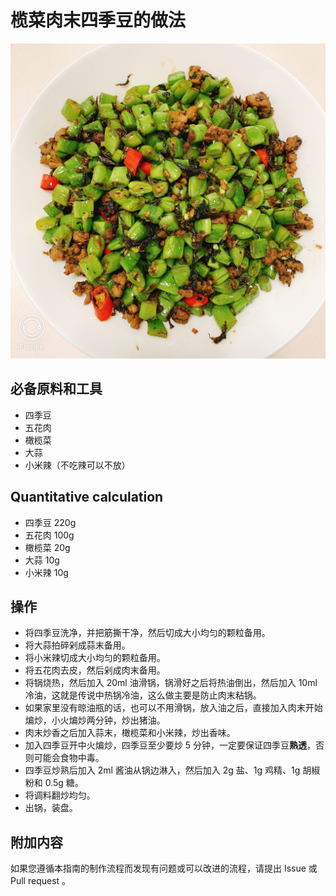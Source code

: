 # 榄菜肉末四季豆的做法

![榄菜肉末四季豆成品](./榄菜肉末四季豆.JPG)

## 必备原料和工具

* 四季豆
* 五花肉
* 橄榄菜
* 大蒜
* 小米辣（不吃辣可以不放）

## Quantitative calculation

* 四季豆 220g
* 五花肉 100g
* 橄榄菜 20g
* 大蒜 10g
* 小米辣 10g

## 操作

* 将四季豆洗净，并把筋撕干净，然后切成大小均匀的颗粒备用。
* 将大蒜拍碎剁成蒜末备用。
* 将小米辣切成大小均匀的颗粒备用。
* 将五花肉去皮，然后剁成肉末备用。
* 将锅烧热，然后加入 20ml 油滑锅，锅滑好之后将热油倒出，然后加入 10ml 冷油，这就是传说中热锅冷油，这么做主要是防止肉末粘锅。
* 如果家里没有晾油瓶的话，也可以不用滑锅，放入油之后，直接加入肉末开始煸炒，小火煸炒两分钟，炒出猪油。
* 肉末炒香之后加入蒜末，橄榄菜和小米辣，炒出香味。
* 加入四季豆开中火煸炒，四季豆至少要炒 5 分钟，一定要保证四季豆**熟透**，否则可能会食物中毒。
* 四季豆炒熟后加入 2ml 酱油从锅边淋入，然后加入 2g 盐、1g 鸡精、1g 胡椒粉和 0.5g 糖。
* 将调料翻炒均匀。
* 出锅，装盘。

## 附加内容

如果您遵循本指南的制作流程而发现有问题或可以改进的流程，请提出 Issue 或 Pull request 。
